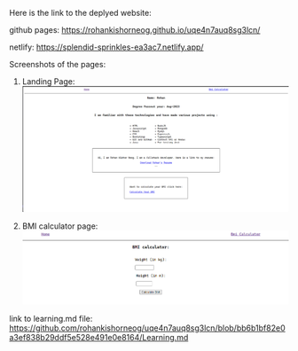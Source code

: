 Here is the link to the deplyed website:

github pages:
https://rohankishorneog.github.io/uqe4n7auq8sg3lcn/

netlify:
https://splendid-sprinkles-ea3ac7.netlify.app/



Screenshots of the pages:


1. Landing Page:
![Landing Page](./public/image.png)

2. BMI calculator page:
![Bmi Calulator](./public/image-1.png)



link to learning.md file: https://github.com/rohankishorneog/uqe4n7auq8sg3lcn/blob/bb6b1bf82e0a3ef838b29ddf5e528e491e0e8164/Learning.md